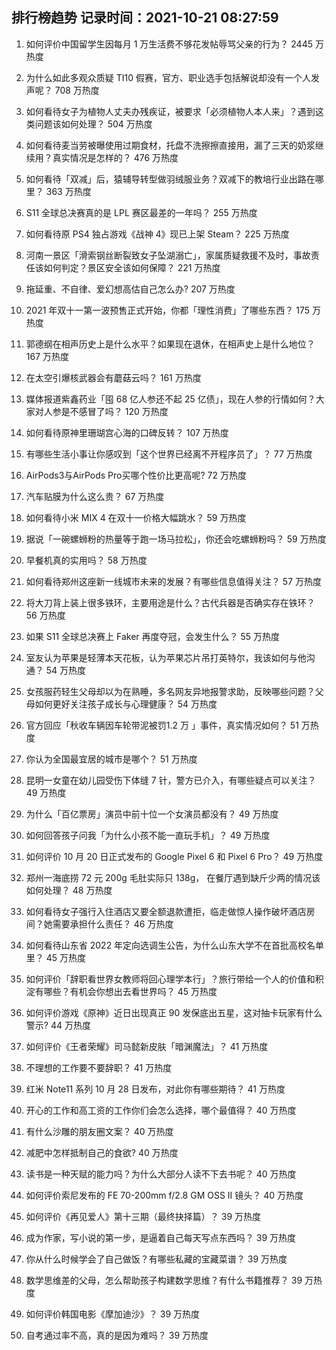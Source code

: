 
## 排行榜趋势 记录时间：2021-10-21 08:27:59
  
  1. 如何评价中国留学生因每月 1 万生活费不够花发帖辱骂父亲的行为？ 2445 万热度
    
  2. 为什么如此多观众质疑 TI10 假赛，官方、职业选手包括解说却没有一个人发声呢？ 708 万热度
    
  3. 如何看待女子为植物人丈夫办残疾证，被要求「必须植物人本人来」？遇到这类问题该如何处理？ 504 万热度
    
  4. 如何看待麦当劳被曝使用过期食材，托盘不洗擦擦直接用，漏了三天的奶浆继续用？真实情况是怎样的？ 476 万热度
    
  5. 如何看待「双减」后，猿辅导转型做羽绒服业务？双减下的教培行业出路在哪里？ 363 万热度
    
  6. S11 全球总决赛真的是 LPL 赛区最差的一年吗？ 255 万热度
    
  7. 如何看待原 PS4 独占游戏《战神 4》现已上架 Steam？ 225 万热度
    
  8. 河南一景区「滑索钢丝断裂致女子坠湖溺亡」，家属质疑救援不及时，事故责任该如何判定？景区安全该如何保障？ 221 万热度
    
  9. 拖延重、不自律、爱幻想高估自己怎么办? 207 万热度
    
  10. 2021 年双十一第一波预售正式开始，你都「理性消费」了哪些东西？ 175 万热度
    
  11. 郭德纲在相声历史上是什么水平？如果现在退休，在相声史上是什么地位？ 167 万热度
    
  12. 在太空引爆核武器会有蘑菇云吗？ 161 万热度
    
  13. 媒体报道紫鑫药业「囤 68 亿人参还不起 25 亿债」，现在人参的行情如何？大家对人参是不感冒了吗？ 120 万热度
    
  14. 如何看待原神里珊瑚宫心海的口碑反转？ 107 万热度
    
  15. 有哪些生活小事让你感叹到「这个世界已经离不开程序员了」？ 77 万热度
    
  16. AirPods3与AirPods Pro买哪个性价比更高呢? 72 万热度
    
  17. 汽车贴膜为什么这么贵？ 67 万热度
    
  18. 如何看待小米 MIX 4 在双十一价格大幅跳水？ 59 万热度
    
  19. 据说「一碗螺蛳粉的热量等于跑一场马拉松」，你还会吃螺蛳粉吗？ 59 万热度
    
  20. 早餐机真的实用吗？ 58 万热度
    
  21. 如何看待郑州这座新一线城市未来的发展？有哪些信息值得关注？ 57 万热度
    
  22. 将大刀背上装上很多铁环，主要用途是什么？古代兵器是否确实存在铁环？ 56 万热度
    
  23. 如果 S11 全球总决赛上 Faker 再度夺冠，会发生什么？ 55 万热度
    
  24. 室友认为苹果是轻薄本天花板，认为苹果芯片吊打英特尔，我该如何与他沟通？ 54 万热度
    
  25. 女孩服药轻生父母却以为在熟睡，多名网友异地报警求助，反映哪些问题？父母如何更好关注孩子成长与心理健康？ 54 万热度
    
  26. 官方回应「秋收车辆因车轮带泥被罚1.2 万 」事件，真实情况如何？ 51 万热度
    
  27. 你认为全国最宜居的城市是哪个？ 51 万热度
    
  28. 昆明一女童在幼儿园受伤下体缝 7 针，警方已介入，有哪些疑点可以关注？ 49 万热度
    
  29. 为什么「百亿票房」演员中前十位一个女演员都没有？ 49 万热度
    
  30. 如何回答孩子问我「为什么小孩不能一直玩手机」？ 49 万热度
    
  31. 如何评价 10 月 20 日正式发布的 Google Pixel 6 和 Pixel 6 Pro？ 49 万热度
    
  32. 郑州一海底捞 72 元 200g 毛肚实际只 138g， 在餐厅遇到缺斤少两的情况该如何处理？ 48 万热度
    
  33. 如何看待女子强行入住酒店又要全额退款遭拒，临走做惊人操作破坏酒店房间？她需要承担什么责任？ 46 万热度
    
  34. 如何看待山东省 2022 年定向选调生公告，为什么山东大学不在首批高校名单里？ 45 万热度
    
  35. 如何评价「辞职看世界女教师将回心理学本行」？旅行带给一个人的价值和积淀有哪些？有机会你想出去看世界吗？ 45 万热度
    
  36. 如何评价游戏《原神》近日出现真正 90 发保底出五星，这对抽卡玩家有什么警示? 44 万热度
    
  37. 如何评价《王者荣耀》司马懿新皮肤「暗渊魔法」？ 41 万热度
    
  38. 不理想的工作要不要辞职？ 41 万热度
    
  39. 红米 Note11 系列 10 月 28 日发布，对此你有哪些期待？ 41 万热度
    
  40. 开心的工作和高工资的工作你们会怎么选择，哪个最值得？ 40 万热度
    
  41. 有什么沙雕的朋友圈文案？ 40 万热度
    
  42. 减肥中怎样抵制自己的食欲? 40 万热度
    
  43. 读书是一种天赋的能力吗？为什么大部分人读不下去书呢？ 40 万热度
    
  44. 如何评价索尼发布的 FE 70-200mm f/2.8 GM OSS II 镜头？ 40 万热度
    
  45. 如何评价《再见爱人》第十三期（最终抉择篇）？ 39 万热度
    
  46. 成为作家，写小说的第一步，是逼着自己每天写点东西吗？ 39 万热度
    
  47. 你从什么时候学会了自己做饭？有哪些私藏的宝藏菜谱？ 39 万热度
    
  48. 数学思维差的父母，怎么帮助孩子构建数学思维？有什么书籍推荐？ 39 万热度
    
  49. 如何评价韩国电影《摩加迪沙》？ 39 万热度
    
  50. 自考通过率不高，真的是因为难吗？ 39 万热度
    